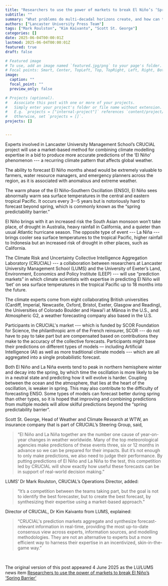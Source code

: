 ```yaml
---
title: "Researchers to use the power of markets to break El Niño’s ‘Spring Barrier’"
subtitle: ""
summary: "What problems do multi-decadal horizons create, and how can they be addressed?"
authors: ["Lancaster University Press Team"]
tags: ["Mark Roulston", "Kim Kaivanto", "Scott St. George"]
categories: []
date: 2025-06-04T00:00:01Z
lastmod: 2025-06-04T00:00:01Z
featured: true
draft: false

# Featured image
# To use, add an image named `featured.jpg/png` to your page's folder.
# Focal points: Smart, Center, TopLeft, Top, TopRight, Left, Right, BottomLeft, Bottom, BottomRight.
image:
  caption: ""
  focal_point: ""
  preview_only: false

# Projects (optional).
#   Associate this post with one or more of your projects.
#   Simply enter your project's folder or file name without extension.
#   E.g. `projects = ["internal-project"]` references `content/project/deep-learning/index.md`.
#   Otherwise, set `projects = []`.
projects: []


---
```

Experts involved in Lancaster University Management School’s CRUCIAL project will use a market-based method for combining climate modelling expertise in a bid to produce more accurate predictions of the ‘El Niño’ phenomenon --- a recurring climate pattern that affects global weather.

The ability to forecast El Niño months ahead would be extremely valuable to farmers, water resource managers, and emergency planners across the region, as it is associated with anomalous and extreme weather.

The warm phase of the El Niño–Southern Oscillation (ENSO), El Niño sees abnormally warm sea surface temperatures in the central and eastern tropical Pacific. It occurs every 3--5 years but is notoriously hard to forecast beyond spring, which is commonly known as the “spring predictability barrier.”

El Niño brings with it an increased risk the South Asian monsoon won’t take place, of drought in Australia, heavy rainfall in California, and a quieter than usual Atlantic hurricane season. The opposite type of event --- La Niña --- brings cooler sea surface temperatures to the tropical Pacific, higher rainfall to Indonesia but an increased risk of drought in other places, such as California.

The Climate Risk and Uncertainty Collective Intelligence Aggregation Laboratory (CRUCIAL) --- a collaboration between researchers at Lancaster University Management School (LUMS) and the University of Exeter’s Land, Environment, Economics and Policy Institute (LEEP) --- will use “prediction markets” in which climate scientists with expertise in predicting El Niño will ‘bet’ on sea surface temperatures in the tropical Pacific up to 18 months into the future.

The climate experts come from eight collaborating British universities (Cardiff, Imperial, Newcastle, Oxford, Bristol, Exeter, Glasgow and Reading), the Universities of Colorado Boulder and Hawai’i at Mānoa in the U.S., and Atmospheric G2, a weather forecasting company also based in the U.S.

Participants in CRUCIAL's market --- which is funded by SCOR Foundation for Science, the philanthropic arm of the French reinsurer, SCOR --- do not have to pay to take part but are compensated based on contributions they make to the accuracy of the collective forecasts. Participants might base their predictions on different types of models — including Artificial Intelligence (AI) as well as more traditional climate models --- which are all aggregated into a single probabilistic forecast.

Both El Niño and La Niña events tend to peak in northern hemisphere winter and decay into the spring, by which time the oscillation is more likely to be in a neutral state and predicting how it will evolve is harder. Coupling between the ocean and the atmosphere, that lies at the heart of the oscillation, is weaker in spring. This may also contribute to the difficulty of forecasting ENSO. Some types of models can forecast better during spring than other types, so it is hoped that improving and combining predictions from multiple models will allow skilful predictions beyond the “spring predictability barrier”.

Scott St. George, Head of Weather and Climate Research at WTW, an insurance company that is part of CRUCIAL’s Steering Group, said, 

> “El Niño and La Niña together are the number one cause of year-on-year changes in weather worldwide. Many of the top meteorological agencies make predictions of these events three, six or 12 months in advance so we can be prepared for their impacts. But it’s not enough to only make predictions, we also need to judge their performance. By putting predictions of El Niño and La Niña to the test, this competition led by CRUCIAL will show exactly how useful these forecasts can be in support of real-world decision making.”

LUMS’ Dr Mark Roulston, CRUCIAL’s Operations Director, added: 

> “It’s a competition between the teams taking part, but the goal is not to identify the best forecaster, but to create the best forecast, by synthesizing their expertise using a market-based approach.”

Director of CRUCIAL, Dr Kim Kaivanto from LUMS, explained: 
> “CRUCIAL's prediction markets aggregate and synthesize forecast-relevant information in real-time, providing the most up-to-date consensus view across experts, information sources, and modelling methodologies. They are not an alternative to experts but a more efficient way to harness their expertise in an incentivized, skin-in-the-game way.”



<br>

The original version of this post appeared 4 June 2025 as the LU/LUMS news item 
[Researchers to use the power of markets to break El Niño’s ‘Spring Barrier’](https://www.lancaster.ac.uk/news/researchers-to-use-the-power-of-markets-to-break-el-ninos-spring-barrier)


<br>
